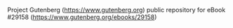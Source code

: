Project Gutenberg (https://www.gutenberg.org) public repository for eBook #29158 (https://www.gutenberg.org/ebooks/29158)
